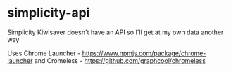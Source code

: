 # simplicity-api
Simplicity Kiwisaver doesn't have an API so I'll get at my own data another way

Uses Chrome Launcher - https://www.npmjs.com/package/chrome-launcher
and Cromeless - https://github.com/graphcool/chromeless
